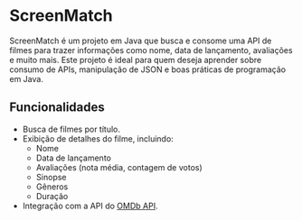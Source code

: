 # ScreenMatch

ScreenMatch é um projeto em Java que busca e consome uma API de filmes para trazer informações como nome, data de lançamento, avaliações e muito mais. Este projeto é ideal para quem deseja aprender sobre consumo de APIs, manipulação de JSON e boas práticas de programação em Java.

## Funcionalidades

- Busca de filmes por título.
- Exibição de detalhes do filme, incluindo:
  - Nome
  - Data de lançamento
  - Avaliações (nota média, contagem de votos)
  - Sinopse
  - Gêneros
  - Duração
- Integração com a API do [OMDb API]([https://www.themoviedb.org/](https://www.omdbapi.com/)).

